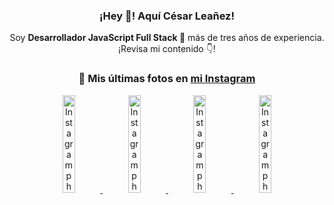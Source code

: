 <div align="center">

<h3>¡Hey 👋! Aquí César Leañez!</h3>

<p>Soy <strong>Desarrollador JavaScript Full Stack 🚀</strong> más de tres años de experiencia.<br />¡Revisa mi contenido 👇!</p>

### 📸 Mis últimas fotos en [mi Instagram](https://instagram.com/cesarsoftware.dev)


<a href='https://instagram.com/p/DKcTQWgxLum' target='_blank'>
  <img width='20%' src='https://instagram.fcmn2-1.fna.fbcdn.net/v/t51.2885-15/503849034_17919602952097059_4092165478866362923_n.jpg?stp=dst-jpg_e35_tt6&efg=eyJ2ZW5jb2RlX3RhZyI6IkZFRUQuaW1hZ2VfdXJsZ2VuLjE0NDB4MTQ0NS5zZHIuZjc1NzYxLmRlZmF1bHRfaW1hZ2UifQ&_nc_ht=instagram.fcmn2-1.fna.fbcdn.net&_nc_cat=103&_nc_oc=Q6cZ2QHuAuRWvMwbJxgawpns4XJQsIE3otAG9zEmoV8_2uCXRlG8MQMZXLL_rMeDL6o4oBc&_nc_ohc=sOApZgRcsJ4Q7kNvwHwUcRH&_nc_gid=CovJVyk7Y5q8AfoksWrFqQ&edm=ACWDqb8BAAAA&ccb=7-5&ig_cache_key=MzY0Njg3NDQ4NDgzMDY4MjAyMg%3D%3D.3-ccb7-5&oh=00_AfP8cjmo0q8mKzzeZ-TrLdMbZONNd9ZkhK11y-RpG7I-wA&oe=68480E65&_nc_sid=ee9879' alt='Instagram photo' />
</a>
<a href='https://instagram.com/p/DKcTCZnuO-S' target='_blank'>
  <img width='20%' src='https://scontent.cdninstagram.com/v/t51.75761-15/503168549_17919602796097059_3346483577265803486_n.jpg?stp=dst-jpg_e15_tt6&_nc_cat=105&ig_cache_key=MzY0Njg3MzUyNjA5NTkwMDU2Mg%3D%3D.3-ccb1-7&ccb=1-7&_nc_sid=58cdad&efg=eyJ2ZW5jb2RlX3RhZyI6InhwaWRzLjE5MTZ4MTA3OC5zZHIifQ%3D%3D&_nc_ohc=U2Lw2tVot7UQ7kNvwEM2YCb&_nc_oc=Adl94c8T-BUkh-rZ9_T4MIkO94sR3k7RkEr7qPc-RNpWgbeq8OyLMMVXdzYYyPv95Pg&_nc_ad=z-m&_nc_cid=0&_nc_zt=23&_nc_ht=scontent.cdninstagram.com&_nc_gid=CovJVyk7Y5q8AfoksWrFqQ&oh=00_AfMXB3N9Zo5P8LJpaQnrC0TD8UGuWTcDGLJg3osxauqzuA&oe=684814E3' alt='Instagram photo' />
</a>
<a href='https://instagram.com/p/DIt9Oknp-PZ' target='_blank'>
  <img width='20%' src='https://instagram.fcmn2-1.fna.fbcdn.net/v/t51.2885-15/491444712_17914409433097059_55076089485466172_n.jpg?stp=dst-jpg_e35_tt6&efg=eyJ2ZW5jb2RlX3RhZyI6IkZFRUQuaW1hZ2VfdXJsZ2VuLjU1MngzNDEuc2RyLmY3NTc2MS5kZWZhdWx0X2ltYWdlIn0&_nc_ht=instagram.fcmn2-1.fna.fbcdn.net&_nc_cat=103&_nc_oc=Q6cZ2QHuAuRWvMwbJxgawpns4XJQsIE3otAG9zEmoV8_2uCXRlG8MQMZXLL_rMeDL6o4oBc&_nc_ohc=5SwjbQYs5eIQ7kNvwF26jFW&_nc_gid=CovJVyk7Y5q8AfoksWrFqQ&edm=ACWDqb8BAAAA&ccb=7-5&ig_cache_key=MzYxNTgxNTM1ODA3ODI0Nzg5Nw%3D%3D.3-ccb7-5&oh=00_AfOoPlEU53AEjf8-1aflXP9X0abV_c28D-ma9a1VdKse2w&oe=6848026B&_nc_sid=ee9879' alt='Instagram photo' />
</a>
<a href='https://instagram.com/p/DICt8_ruj1K' target='_blank'>
  <img width='20%' src='https://scontent.cdninstagram.com/v/t51.71878-15/487811720_2261442050918393_7784971145546330846_n.jpg?stp=dst-jpg_e15_tt6&_nc_cat=104&ig_cache_key=MzYwMzY0NDc1NTQ5MDc4MjUzOA%3D%3D.3-ccb1-7&ccb=1-7&_nc_sid=58cdad&efg=eyJ2ZW5jb2RlX3RhZyI6InhwaWRzLjY0MHgxMTU2LnNkciJ9&_nc_ohc=t1vOTuIpT2oQ7kNvwEB0GtC&_nc_oc=AdnZ3HF7SfEzTAQsqovfhhpv2ieTWXF5ciC1cBzZyif_KJVMCpepGgabB6XYkdP8CB4&_nc_ad=z-m&_nc_cid=0&_nc_zt=23&_nc_ht=scontent.cdninstagram.com&_nc_gid=CovJVyk7Y5q8AfoksWrFqQ&oh=00_AfNqJJI28_CcAE3tw2rapan4N0EfRaZ7ovi1dI4mwk5TVQ&oe=68482764' alt='Instagram photo' />
</a>

</div>
